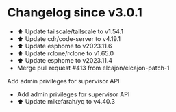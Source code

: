 # Changelog since v3.0.1
- ⬆️ Update tailscale/tailscale to v1.54.1 
- ⬆️ Update cdr/code-server to v4.19.1 
- ⬆️ Update esphome to v2023.11.6 
- ⬆️ Update rclone/rclone to v1.65.0 
- ⬆️ Update esphome to v2023.11.4 
- Merge pull request #413 from elcajon/elcajon-patch-1

Add admin privileges for supervisor API 
- Add admin privileges for supervisor API 
- ⬆️ Update mikefarah/yq to v4.40.3 
